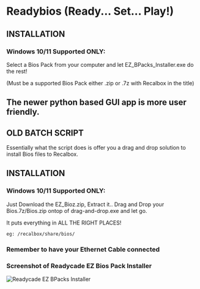 

# Readybios (Ready... Set... Play!)

## INSTALLATION

### Windows 10/11 Supported ONLY:
Select a Bios Pack from your computer and let EZ_BPacks_Installer.exe do the rest!

(Must be a supported Bios Pack either .zip or .7z with Recalbox in the title)


The newer python based GUI app is more user friendly.
-------------------------------------------------------------------------------------------------------

## OLD BATCH SCRIPT

Essentially what the script does is offer you a drag and drop solution to install Bios files to Recalbox.

## INSTALLATION

### Windows 10/11 Supported ONLY:
Just Download the EZ_Bioz.zip, Extract it.. Drag and Drop your Bios.7z/Bios.zip ontop of drag-and-drop.exe and let go.

It puts everything in ALL THE RIGHT PLACES!
```
eg: /recalbox/share/bios/
```
### Remember to have your Ethernet Cable connected

### Screenshot of Readycade EZ Bios Pack Installer
![Readycade EZ BPacks Installer](https://github.com/readycade/readybios/blob/master/readycade_biospack.PNG)